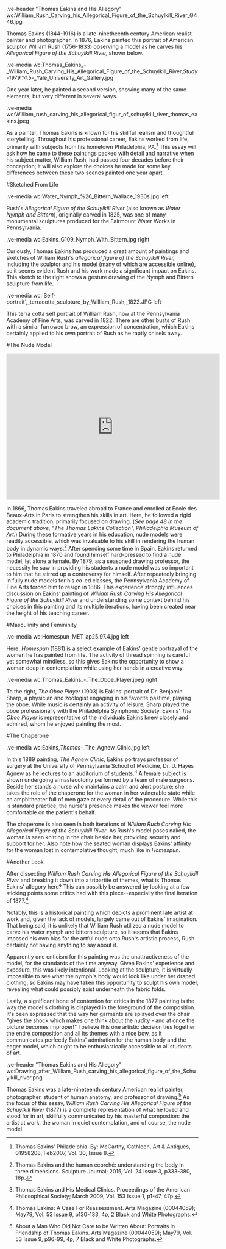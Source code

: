 .ve-header "Thomas Eakins and His Allegory" wc:William_Rush_Carving_his_Allegorical_Figure_of_the_Schuylkill_River_G446.jpg

Thomas Eakins (1844-1916) is a late-ninetheenth century American realist painter and photographer. In 1876, Eakins painted this portrait of American sculptor William Rush (1756-1833) observing a model as he carves his *Allegorical Figure of the Schuylkill River,* shown below.  

.ve-media wc:Thomas_Eakins_-_William_Rush_Carving_His_Allegorical_Figure_of_the_Schuylkill_River,_Study_-_1979.14.5_-_Yale_University_Art_Gallery.jpg
    
One year later, he painted a second version, showing many of the same elements, but very different in several ways.

.ve-media wc:William_rush_carving_his_allegorical_figur_of_schuylkill_river_thomas_eakins.jpeg 

As a painter, Thomas Eakins is known for his skillful realism and thoughtful storytelling. Throughout his professional career, Eakins worked from life, primarily with subjects from his hometown Philadelphia, PA.[^1] This essay will ask how he came to these paintings packed with detail and narrative when his subject matter, William Rush, had passed four decades before their conception; it will also explore the choices he made for some key differences between these two scenes painted one year apart.

#Sketched From Life

.ve-media wc:Water_Nymph_%26_Bittern_Wallace_1930s.jpg left 

Rush's *Allegorical Figure of the Schuylkill River* (also known as *Water Nymph and Bittern*), originally carved in 1825, was one of many monumental sculptures produced for the Fairmount Water Works in Pennsylvania.  

.ve-media wc:Eakins_G109_Nymph_With_Bittern.jpg right 

Curiously, Thomas Eakins has produced a great amount of paintings and sketches of William Rush's *allegorical figure of the Schuylkill River,* including the sculptor and his model (many of which are accessible online), so it seems evident Rush and his work made a significant impact on Eakins. This sketch to the right shows a gesture drawing of the Nymph and Bittern sculpture from life.    

.ve-media wc:'Self-portrait',_terracotta_sculpture_by_William_Rush,_1822.JPG left

This terra cotta self portrait of William Rush, now at the Pennsylvania Academy of Fine Arts, was carved in 1822. There are other busts of Rush with a similar furrowed brow, an expression of concentration, which Eakins certainly applied to his own portrait of Rush as he raptly chisels away. 

#The Nude Model

<iframe src="https://archive.org/embed/thomaseakinscoll00phil" width="560" height="384" frameborder="0" webkitallowfullscreen="true" mozallowfullscreen="true" allowfullscreen></iframe> 

In 1866, Thomas Eakins traveled abroad to France and enrolled at Ecole des Beaux-Arts in Paris to strengthen his skills in art. Here, he followed a rigid academic tradition, primarily focused on drawing. (*See page 48 in the document above, "The Thomas Eakins Collection", Philladelphia Museum of Art.*) During these formative years in his education, nude models were readily accessible, which was invaluable to his skill in rendering the human body in dynamic ways.[^2] After spending some time in Spain, Eakins returned to Philadelphia in 1870 and found himself hard-pressed to find a nude model, let alone a female. By 1879, as a seasoned drawing professor, the necessity he saw in providing his students a nude model was so important to him that he stirred up a controversy for himself. After repeatedly bringing in fully nude models for his co-ed classes, the Pennsylvania Academy of Fine Arts forced him to resign in 1886. This experience strongly influences discussion on Eakins’ painting of *William Rush Carving His Allegorical Figure of the Schuylkill River* and understanding some context behind his choices in this painting and its multiple iterations, having been created near the height of his teaching career. 

#Masculinity and Femininity

.ve-media wc:Homespun_MET_ap25.97.4.jpg left

Here, *Homespun* (1881) is a select example of Eakins’ gentle portrayal of the women he has painted from life. The activity of thread spinning is careful yet somewhat mindless, so this gives Eakins the opportunity to show a woman deep in contemplation while using her hands in a creative way.

.ve-media wc:Thomas_Eakins_-_The_Oboe_Player.jpeg right

To the right, *The Oboe Player* (1903) is Eakins’ portrait of Dr. Benjamin Sharp, a physician and zoologist engaging in his favorite pastime, playing the oboe. While music is certainly an activity of leisure, Sharp played the oboe professionally with the Philadelphia Symphonic Society. Eakins' *The Oboe Player* is representative of the individuals Eakins knew closely and admired, whom he enjoyed painting the most. 

#The Chaperone 

.ve-media wc:Eakins,_Thomas_-_The_Agnew_Clinic.jpg left

In this 1889 painting, *The Agnew Clinic*,  Eakins portrays professor of surgery at the University of Pennsylvania School of Medicine, Dr. D. Hayes Agnew as he lectures to an auditorium of students.[^3] A female subject is shown undergoing a mastecotomy performed by a team of male surgeons. Beside her stands a nurse who maintains a calm and alert posture; she takes the role of the chaperone for the woman in her vulnerable state while an amphitheater full of men gaze at every detail of the procedure. While this is standard practice, the nurse's presence makes the viewer feel more comfortable on the patient's behalf.  

The chaperone is also seen in both iterations of *William Rush Carving His Allegorical Figure of the Schuylkill River*. As Rush's model poses naked, the woman is seen knitting in the chair beside her, providing security and support for her. Also note how the seated woman displays Eakins' affinity for the woman lost in contemplative thought, much like in *Homespun*. 

#Another Look

After dissecting *William Rush Carving His Allegorical Figure of the Schuylkill River* and breaking it down into a tripartite of themes, what is Thomas Eakins' allegory here? This can possibly be answered by looking at a few sticking points some critics had with this piece--especially the final iteration of 1877.[^4]

Notably, this is a historical painting which depicts a prominent late artist at work and, given the lack of models, largely came out of Eakins' imagination. That being said, it is unlikely that William Rush utilized a nude model to carve his water nymph and bittern sculpture, so it seems that Eakins imposed his own bias for the artful nude onto Rush's artistic process, Rush certainly not having anything to say about it.

Apparently one criticism for this painting was the unattractiveness of the model, for the standards of the time anyway. Given Eakins' experience and exposure, this was likely intentional. Looking at the sculpture, it is virtually impossible to see what the nymph's body would look like under her draped clothing, so Eakins may have taken this opportunity to sculpt his own model, revealing what could possibly exist underneath the fabric folds. 

Lastly, a significant bone of contention for critics in the 1877 painting is the way the model's clothing is displayed in the foreground of the composition. It's been expressed that the way her garments are splayed over the chair "gives the shock which makes one think about the nudity - and at once the picture becomes improper!" I believe this one artistic decision ties together the entire composition and all its themes with a nice bow, as it communicates perfectly Eakins' admiration for the human body and the eager model, which ought to be enthusiastically accessible to all students of art.

.ve-header "Thomas Eakins and His Allegory" wc:Drawing_after_William_Rush_carving_his_allegorical_figure_of_the_Schuylkill_river.png 

Thomas Eakins was a late-nineteenth century American realist painter, photographer, student of human anatomy, and professor of drawing.[^5] As the focus of this essay, *William Rush Carving His Allegorical Figure of the Schuylkill River* (1877) is a complete representation of what he loved and stood for in art, skillfully communicated by his masterful compostion: the artist at work, the woman in quiet contemplation, and of course, the nude model. 





[^1]: Thomas Eakins' Philadelphia. By: McCarthy, Cathleen, Art & Antiques, 01958208, Feb2007, Vol. 30, Issue 8.
[^2]: Thomas Eakins and the human écorché: understanding the body in three dimensions. Sculpture Journal; 2015, Vol. 24 Issue 3, p333-380, 18p.
[^3]:Thomas Eakins and His Medical Clinics. Proceedings of the American Philosophical Society; March 2009, Vol. 153 Issue 1, p1-47, 47p.
[^4]: Thomas Eakins: A Case For Reassessment. Arts Magazine (00044059); May79, Vol. 53 Issue 9, p130-133, 4p, 2 Black and White Photographs.
[^5]: About a Man Who Did Not Care to be Written About: Portraits in Friendship of Thomas Eakins. Arts Magazine (00044059); May79, Vol. 53 Issue 9, p96-99, 4p, 7 Black and White Photographs.





